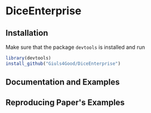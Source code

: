 # DiceEnterprise

## Installation

Make sure that the package `devtools` is installed and run
```R
library(devtools)
install_github("Giuls4Good/DiceEnterprise")
```

## Documentation and Examples

## Reproducing Paper's Examples
